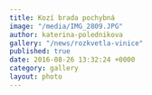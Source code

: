 ```yaml
---
title: Kozí brada pochybná
image: "/media/IMG_2809.JPG"
author: katerina-polednikova
gallery: "/news/rozkvetla-vinice"
published: true
date: 2016-08-26 13:32:24 +0000
category: gallery
layout: photo
---
```

